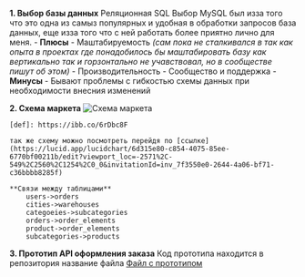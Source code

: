 **1. Выбор базы данных**
    Реляционная SQL
    Выбор MySQL был изза того что это одна из самыз популярных и удобная в обработки запросов база данных, еще изза того что с ней работать более приятно лично для меня. 
    - **Плюсы**
        - Маштабируемость *(сам пока не сталкивался в так как опыта в проектах где понадобилось бы маштабировать базу как вертикально так и горзонтально не учавствовал, но в сообществе пишут об этом)* 
        - Производительность
        - Сообщество и поддержка
    - **Минусы**
        - Бывают проблемы с гибкостью схемы данных при необходимости внесния изменений

**2. Схема маркета**
    ![Схема маркета]([https://ibb.co/6rDbc8F](https://i.ibb.co/ydg5mpq/sekrana.png))

    [def]: https://ibb.co/6rDbc8F

    так же схему можно посмотреть перейдя по [ссылке](https://lucid.app/lucidchart/6d315e80-c854-4075-85ee-6770bf00211b/edit?viewport_loc=-2571%2C-549%2C2560%2C1254%2C0_0&invitationId=inv_7f3550e0-2644-4a06-bf71-c36bbbb8285f)

    **Связи между таблицами**
        users->orders
        cities->warehouses
        categoeies->subcategories
        orders->order_elements
        product->order_elements
        subcategories->products

**3. Прототип API оформления заказа**
    Код прототипа находится в репозитория название файла [Файл с прототипом](market_proto.php)

